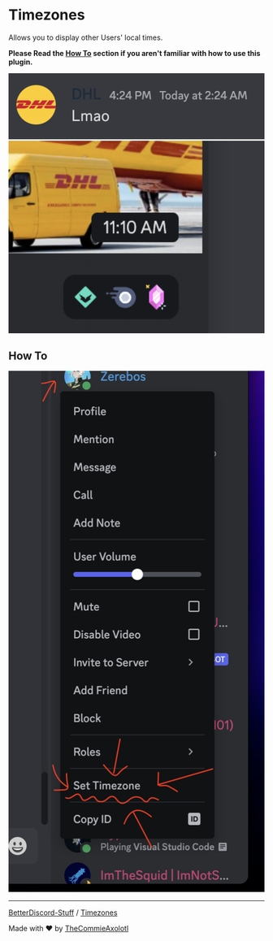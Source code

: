 # Timezones
Allows you to display other Users' local times.

**Please Read the [How To](#how-to) section if you aren't familiar with how to use this plugin.**

<img width="600" src="https://raw.githubusercontent.com/TheCommieAxolotl/Velocity-Addons/main/Plugins/Timezones/assets/message.png" />
<img width="600" src="https://raw.githubusercontent.com/TheCommieAxolotl/Velocity-Addons/main/Plugins/Timezones/assets/popout.png" />

## How To
<img width="600" src="https://raw.githubusercontent.com/TheCommieAxolotl/BetterDiscord-Stuff/main/Timezones/assets/howto.png" />

---

[BetterDiscord-Stuff](https://github.com/TheCommieAxolotl/BetterDiscord-Stuff) / [Timezones](https://github.com/TheCommieAxolotl/BetterDiscord-Stuff/tree/main/Timezones)

Made with ❤️ by [TheCommieAxolotl](https://github.com/TheCommieAxolotl)